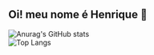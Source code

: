 ## Oi! meu nome é Henrique 👋

![Anurag's GitHub stats](https://github-readme-stats.vercel.app/api?username=Henrique-silvieri&count_private=true&show_icons=true&theme=tokyonight)         
![Top Langs](https://github-readme-stats.vercel.app/api/top-langs/?username=anuraghazra&layout=compact&theme=tokyonight)
